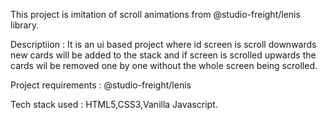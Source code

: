 This project is imitation of scroll animations from @studio-freight/lenis library.

Descriptiion : 
        It is an ui based project where id screen is scroll downwards new cards will be added to the stack and if screen is scrolled upwards the cards wil be removed one by one without the whole screen being scrolled.

Project requirements : 
             @studio-freight/lenis
           
Tech stack used :
          HTML5,CSS3,Vanilla Javascript.
